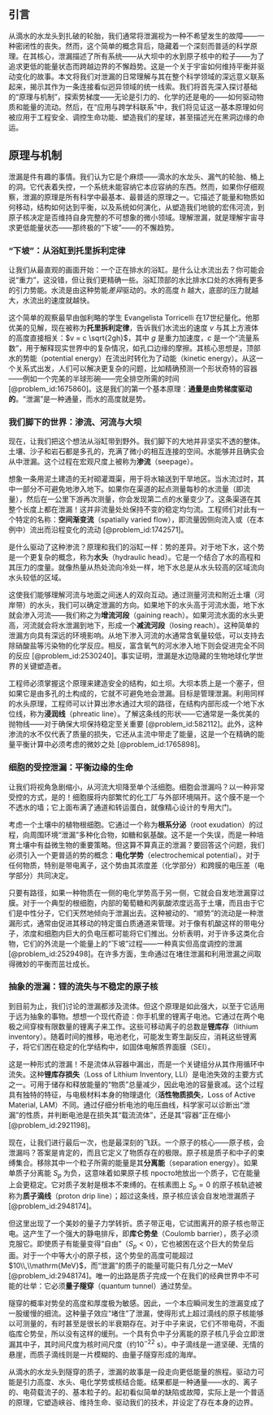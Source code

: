 ## 引言
从滴水的水龙头到扎破的轮胎，我们通常将泄漏视为一种不希望发生的故障——一种密闭性的丧失。然而，这个简单的概念背后，隐藏着一个深刻而普适的科学原理。在其核心，泄漏描述了所有系统——从大坝中的水到原子核中的粒子——为了追求更低的能量状态而跨越边界的不懈趋势。这是一个关于宇宙如何维持平衡并驱动变化的故事。本文将我们对泄漏的日常理解与其在整个科学领域的深远意义联系起来，揭示其作为一条连接看似迥异领域的统一线索。我们将首先深入探讨基础的“原理与机制”，探索势梯度——无论是引力的、化学的还是电的——如何驱动物质和能量的流动。然后，在“应用与跨学科联系”中，我们将见证这一基本原理如何被应用于工程安全、调控生命功能、塑造我们的星球，甚至描述光在黑洞边缘的命运。

## 原理与机制

泄漏是件有趣的事情。我们认为它是个麻烦——滴水的水龙头、漏气的轮胎、桶上的洞。它代表着失控，一个系统未能容纳它本应容纳的东西。然而，如果你仔细观察，泄漏的原理是所有科学中最基本、最普适的原理之一。它描述了能量和物质如何移动，结构如何达到平衡，以及系统如何演化，从塑造我们地貌的宏伟河流，到原子核决定是否维持自身完整的不可想象的微小领域。理解泄漏，就是理解宇宙寻求更低能量状态——那终极的“下坡”——的不懈趋势。

### “下坡”：从浴缸到托里拆利定律

让我们从最直观的画面开始：一个正在排水的浴缸。是什么让水流出去？你可能会说“重力”，这没错，但让我们更精确一些。浴缸顶部的水比排水口处的水拥有更多的引力势能。水流是由这种势能*差异*驱动的。水的高度 $h$ 越大，底部的压力就越大，水流出的速度就越快。

这个简单的观察最早由伽利略的学生 Evangelista Torricelli 在17世纪量化。他那优美的见解，现在被称为**托里拆利定律**，告诉我们水流出的速度 $v$ 与其上方液体的高度直接相关：$v = c \sqrt{2gh}$，其中 $g$ 是重力加速度，$c$ 是一个“流量系数”，用于解释现实世界中的复杂情况，如孔口边缘的摩擦。其核心思想是，顶部水的势能（potential energy）在流出时转化为了动能（kinetic energy）。从这一个关系式出发，人们可以解决更复杂的问题，比如精确预测一个形状奇特的容器——例如一个完美的半球形碗——完全排空所需的时间 [@problem_id:1675860]。这是我们的第一个基本原理：**通量是由势梯度驱动的**。“泄漏”是一种通量，而水的高度就是势。

### 我们脚下的世界：渗流、河流与大坝

现在，让我们把这个想法从浴缸带到野外。我们脚下的大地并非坚实不透的整体。土壤、沙子和岩石都是多孔的，充满了微小的相互连接的空间。水能够并且确实会从中泄漏。这个过程在宏观尺度上被称为**渗流**（seepage）。

想象一条用泥土建造的无衬砌灌溉渠，用于将水输送到干旱地区。当水流过时，其中一部分不可避免地渗入地下。如果你在渠道的起点测量每秒的水流量（即流量），然后在一公里下游再次测量，你会发现第二点的水量变少了。这条渠道在其整个长度上都在泄漏！这并非流量处处保持不变的稳定均匀流。工程师们对此有一个特定的名称：**空间渐变流**（spatially varied flow），即流量因侧向流入或（在本例中）流出而沿程变化的流动 [@problem_id:1742571]。

是什么驱动了这种渗流？原理和我们的浴缸一样：势的差异。对于地下水，这个势是一个更复杂的概念，称为**水头**（hydraulic head）。它是一个结合了水的高程和其压力的度量。就像热量从热处流向冷处一样，地下水总是从水头较高的区域流向水头较低的区域。

这使我们能够理解河流与地面之间迷人的双向互动。通过测量河流和附近土壤（河岸带）的水头，我们可以确定泄漏的方向。如果地下的水头高于河流水面，地下水就会渗入河流——我们称之为**增流河段**（gaining reach）。如果河流水面的水头更高，河流就会将水泄漏到地下，形成一个**减流河段**（losing reach）。这种简单的泄漏方向具有深远的环境影响。从地下渗入河流的水通常含氧量较低，可以支持去除硝酸盐等污染物的化学反应。相反，富含氧气的河水渗入地下则会促进完全不同的反应 [@problem_id:2530240]。事实证明，泄漏是水边隐藏的生物地球化学世界的关键塑造者。

工程师必须掌握这个原理来建造安全的结构，如土坝。大坝本质上是一个塞子，但如果它是由多孔的土构成的，它就不可避免地会泄漏。目标是管理泄漏。利用同样的水头原理，工程师可以计算出渗水通过大坝的路径，在结构内部形成一个地下水位线，称为**浸润线**（phreatic line）。了解这条线的形状——它通常是一条优美的抛物线——对于确保大坝保持稳定至关重要 [@problem_id:582112]。此外，这种渗流的水不仅代表了质量的损失，它还从主流中带走了能量，这是一个在精确的能量平衡计算中必须考虑的微妙之处 [@problem_id:1765898]。

### 细胞的受控泄漏：平衡边缘的生命

让我们将视角急剧缩小，从河流大坝降至单个活细胞。细胞会泄漏吗？以一种非常受控的方式，是的！细胞膜将内部繁忙的化工厂与外部环境隔开。这个膜不是一个不透水的墙；它上面布满了通道和转运蛋白，就像精心设计的专用大门。

考虑一个土壤中的植物根细胞。它通过一个称为**根系分泌**（root exudation）的过程，向周围环境“泄漏”多种化合物，如糖和氨基酸。这不是一个失误，而是一种培育土壤中有益微生物的重要策略。但这算不算真正的泄漏？要回答这个问题，我们必须引入一个更普适的势的概念：**电化学势**（electrochemical potential）。对于任何物质，特别是带电离子，这个势由其浓度差（化学部分）和跨膜的电压差（电学部分）共同决定。

只要有路径，如果一种物质在一侧的电化学势高于另一侧，它就会自发地泄漏穿过膜。对于一个典型的根细胞，内部的葡萄糖和丙氨酸浓度远高于土壤，而且由于它们是中性分子，它们天然地倾向于泄漏出去。这种被动的、“顺势”的流动是一种泄漏形式，通常由促进其移动的特定蛋白质通道来管理。对于像有机酸这样的带电分子，浓度和细胞内巨大的负电压都可能将它们推出。分析表明，对于许多这类化合物，它们的外流是一个能量上的“下坡”过程——一种真实但高度调控的泄漏 [@problem_id:2529498]。在许多方面，生命通过在堵住泄漏和利用泄漏之间取得微妙的平衡而茁壮成长。

### 抽象的泄漏：锂的流失与不稳定的原子核

到目前为止，我们讨论的泄漏都涉及流体。但这个原理是如此强大，以至于它适用于远为抽象的事物。想想一个现代奇迹：你手机里的锂离子电池。它通过在两个电极之间穿梭有限数量的锂离子来工作。这些可移动离子的总数是**锂库存**（lithium inventory）。随着时间的推移，电池老化，可能发生寄生副反应，消耗这些锂离子，将它们困在稳定的化学结构中，如固体电解质界面膜（SEI）。

这是一种形式的泄漏！不是流体从容器中漏出，而是一个关键组分从其作用循环中流失。这种**锂库存损失**（Loss of Lithium Inventory, LLI）是电池失效的主要方式之一。可用于储存和释放能量的“物质”总量减少，因此电池的容量衰减。这个过程具有独特的特征，与电极材料本身的物理退化（**活性物质损失**，Loss of Active Material, LAM）不同。通过仔细分析电池的电压曲线，科学家可以诊断出“泄漏”的性质，并判断电池是在损失其“载流流体”，还是其“容器”正在缩小 [@problem_id:2921198]。

现在，让我们进行最后一次，也是最深刻的飞跃。一个原子的核心——原子核，会泄漏吗？答案是肯定的，而且它定义了物质存在的极限。原子核是质子和中子的束缚集合。移除其中一个粒子所需的能量是其**分离能**（separation energy）。如果单质子分离能 $S_p$ 为负，这意味着如果原子核 просто地放出一个质子，它在能量上会更稳定。它对质子发射是根本不束缚的。在核素图上 $S_p=0$ 的原子核轨迹被称为**质子滴线**（proton drip line）；超过这条线，原子核应该会自发地泄漏质子 [@problem_id:2948174]。

但这里出现了一个美妙的量子力学转折。质子带正电，它试图离开的原子核也带正电。这产生了一个强大的静电排斥，即**库仑势垒**（Coulomb barrier），质子必须克服它。即使质子有能量变得“自由”（$S_p \lt 0$），它也被困在这个巨大的势垒后面。对于一个中等大小的原子核，这个势垒的高度可能超过 $10\\,\\mathrm{MeV}$，而“泄漏”的质子的能量可能只有几分之一MeV [@problem_id:2948174]。唯一的出路是质子完成一个在我们的经典世界中不可能的壮举：它必须**量子隧穿**（quantum tunnel）通过势垒。

隧穿的概率对势垒的高度和厚度极为敏感。因此，一个本应瞬间发生的泄漏变成了一股缓慢的细流。这种量子效应“堵住”了泄漏，使得形式上超过滴线的原子核能够以可测量的，有时甚至是很长的半衰期存在。对于中子来说，它们不带电荷，不面临库仑势垒，所以没有这样的缓刑。一个具有负中子分离能的原子核几乎会立即泄漏其中子，其时间尺度为核时间尺度（约$10^{-22}$ s）。中子滴线是一道坚硬、无情的悬崖，而质子滴线则是一片模糊的、由量子隧穿形成的海岸。

从滴水的水龙头到隧穿的质子，泄漏的故事是一段走向更低能量的旅程。驱动力可能是引力高度、水头、电化学势或核结合能。结果都是一种通量——水的、离子的、电荷载流子的、基本粒子的。起初看似简单的缺陷或故障，实际上是一个普适的原理，它塑造峡谷、维持生命、驱动我们的技术，并设定了存在本身的边界。

